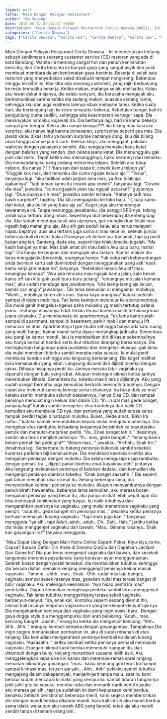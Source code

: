 ```yaml
---
layout: post
title: "Main Dengan Pelayan Restaurant"
author: "Om Sugeng"
date: 2018-05-12 03:31:57 +0000
description: "Main Dengan Pelayan Restaurant Cerita Dewasa &#8211; Ini menceritakan tentang sebuah kenikmatan seorang custamer service (CS) restoran yang ada di kota Bandung. Wanita ini memang sangat hot dan penuh..."
categories: ["Cerita Dewasa"]
tags: ["Cerita Dewasa", "Cerita Hot", "Cerita Mantap", "Cerita Sex", "Cinta Hanya Nafsu", "Cinta Terlarang"]
---
```



Main Dengan Pelayan Restaurant
Cerita Dewasa &#8211; Ini menceritakan tentang sebuah kenikmatan seorang custamer service (CS) restoran yang ada di kota Bandung. Wanita ini memang sangat hot dan penuh kenikmatan bercinta, dari Cerita bercinta ini banyak gaya yang sangat asyik dan pasti membuat membara dalam kenikmatan gaya bercinta.
Bekerja di salah satu restoran yang menyediakan salad disebuah tempat nongkrong. Beberapa minggu terakhir ini, tiba-tiba ada seorang customer, yang rajin berkunjung ke resto tempatku bekerja. Ketika makan, matanya selalu melihatku.
Kalau aku lewat dekat mejanya, dia selalu senyum, dia berusaha mengajak aku berkomunikasi karena ketika dia sedang makan, suasana sedang ramai, sehingga aku dan juga waitress lainnya sibuk melayani tamu.
Ketika suatu hari, dia berkunjung lagi ke resto tempatku bekerja. Kebetulan banget kali ini pengunjung cuma sedikit, sehingga ada kesempatan bertegur sapa. Dia menanyakan namaku, kujawab Ira.
Dia bertanya lagi, hari ini kamu bekerja sampai jam berapa. Ketika aku nanya kenapa??? dia bilang mau kasi aku surprise. aku nanya lagi karena penasaran, surprisenya seperti apa mas. Dia jawab kalau dikasi tahu ya bukan surprise namanya dong. lalu dia bilang akan tunggu sampe jam 5 sore.
Selesai kerja, aku mengganti pakaian waitress dengan pakaianku sendiri. Aku sengaja memakai kaos ketat dengan belahan yang rendah, dan celana jeans ketat. Dia menungguku gak jauh dari resto. Tepat ketika aku memanggilnya, hpku berbunyi dari rekanku. Dia memandangiku yang sedang menerima telpon. Setelah aku tutup nelpon, dia nanya ? !!!
“barusan dari siapa Ir, cowok kamu telpon ya”.
“Enggak kok mas, dari temanku dia cuma ngajak keluar aja ”.
“Terus”, tanyanya lagi.
“aku tadikan udah janjian ama mas, ya Aku tolak aja ajakannya”.
“tadi teman kamu itu cowok apa cewek”, tanyanya lagi.
“Cowok dia mas”, jawabku.
“cuma ngajakin jalan tau ngajak pacaran?” guyonnya lagi.
“Dua-duanya sih mas”, jawabku sambil tertawa.
“Katanya tadi mau kasih surprise?”, tagihku.
Dia lalu mengajakku ke toko baju.
“Ir, baju kamu dah ketat, aku beliin yang baru aja ya”. Kaget juga aku mendengar tawarannya ini.
Tanpa menunggu jawabanku, dia panggil SPG nya, tolong ambil baju terbaru dong mbak. Sepertinya duit beberapa juta enteng bagi dia. Aku sudah menduga pasti ada ujungnya, gak mungkin kan lelaki mau ngasih baju mahal gitu aja.
Aku sih gak peduli kalau aku harus melayani napsu bejatnya, abis aku tertarik juga sama si mas kece ini, setelah jumpa beberapa kali di resto. kalau Orangnya sih belum tua-tua amat, tapi yg pasti bukan abg lah. Ganteng, dada oke, seperti tipe lelaki idealku jugalah.
“Ma kasih banget ya mas, Mas baik amat sih mau beliin Aku baju baru, mahal lagi”. Dia hanya tersenyum dan mengajak aku makan.
Sambil makan dia terus mengajakku bercanda, orangnya humor.
Yuk coba raih keberuntungan anda bermain kartu asli dominobet dengan menggunakan uang asli
“esok kamu kerja jam brapa Ira”, tanyanya.
“Kebetulan besok Aku off mas. emangnya kenapa”.
“Aku ada rencana mau ngajak kamu jalan, kalo besok kamu off kan kita gak usah buru-buru pulang”.
“emangnya mo jalan kemana mas”, aku sudah menduga apa jawabannya.
“kita iseng-iseng aja keluar, sambil cari angin” jawabnya .
Tak lama kemudian di mengambil mobilnya,
“Wahh.., mobilnya keren abis mas. Sama kaya orangnya” kataku setelah sampai di depan mobilnya.
Tak lama kamipun meluncur ke apartementnya. Dia mulai genit mengelus-ngelus paha mulusku yg masih tertutup celana jeans. Tentunya elusannya tidak terlalu terasa karena masih terhalangi kain jeans celanaku. Dia membawaku ke apartmentnya.
Tak lama kami sudah sampai di apartment. sampai di basement, parkir mobil dan menuju lift meluncur ke atas. Apartmentnya type studio sehingga hanya ada satu ruang yang multi fungsi, kamar mandi serta dapur merangkap jadi satu.
Sementara aku pergi ke kamar mandi , lalu Ia merebahkan diri di kasur sekembalinya aku hanya berbalut handuk serta ikut rebahan diranjang bersamanya. Dia melingkarkan tangannya pada pundakku dan mengelus-elusnya. gak lama dia mulai menciumi bibirku sambil meraba-raba susuku.
Ia mulai genit membuka handuk sehingga aku langsung bertelanjang. Dia kaget melihat bulu kemaluanku yang lebat. Langsung diciumi dan dijilati toketku dengan rakus. Dihisap hisapnya pentil ku.
Jarinya meraba bibir vaginaku yg dipenuhi dengan bulu yang lebat. Akupun melenguh nikmat ketika jarinya menemukan klitoris. Sementara itu, toketku masih terus dijilatinya. Aku yang sudah sangat bernafsu juga kemudian berbalik menindih tubuhnya. Dengan cepat aku melucuti kancing kemeja serta celananya.
Ira buka dulu ya mas” kataku sambil membuka seluruh pakaiannya.
Hanya Sisa CD, dan tampak penisnya mencuat ingin keluar dari dalam CD.
“ih…rudal mas gede banget, panjang lagi” kataku sambil mengelus-elus kontolnya dari balik CD.
kemudian aku membuka CD nya, dan penisnya yang sudah terasa keras tampak berdiri tegak dihadapan mulutku.
Buset.. Gede amat.. Bikin Ira nafsu..” kataku sambil menundukkan kepala mulai mengulum penisnya.
Dia mengelus-elus rambutku terkadang tangannya berpindah ke payudaraku semok dan memutar-mutarkan pentil.
“Ira.. Enak banget loh Ir..” desahnya, sambil aku terus menjilati penisnya.
“Ih.. mas, gede banget..”.
“emang kamu belum pernah liat gede gini?”
“Belum mas…” jawabku.
“Arrhhh.. Enak Irrr.” desahnya lagi.
Sementara itu batang penisnya kukocok sambil sesekali kuremas perlahan biji kemaluannya. Dia mendesah keenakan ketika aku mengulum penisnya dengan mulutku. Dia selalu mengusap-usap rambutku dengan gemas.
Ira.., dijepit pakai toketmu enak kayaknya deh” pintanya.
Aku langsung meletakkan penisnya di belahan dadaku, dan kemudian dia mengenjot penisnya diantara toketku.
“Enak banget aaasshh..” Dia seperti gak tahan menahan rasa nikmat itu.
Selang beberapa lama, dia menyodorkan kembali penisnya ke mulutku. Akupun menyambutnya dengan penuh birahi hawanafsu.
beberapa lama kemudian, aku merasa bosan mengulum penisnya yang besar itu, aku punya inistiaf lebih cepat agar dia bisa mencapat kenikmatan yang bagus. ku naiki tubuhnya dan mengarahkan penisnya ke vaginaku. yang mulai menerobos vaginaku yang sempit.
“aduuhh.. gede banget nih penisnya mas..” desahku ketika penisnya berhasil memasuki lubang vaginaku.
“Tapi enak juga kan..” tanyanya menggoda
“Iya sih.. tapi Aduh..aduh.. aduh.. Oh.. Sstt.. Hah..” jeritku ketika dia mulai menggenjot vaginaku dari bawah.
“Mas.. Gimana rasanya.. Enak kan goyangan Ira?” tanyaku menggoda.

&#8220;Mau Dapat Uang Dengan Main Kartu Online Seperti Poker, Kiyu-kiyu,ceme, Capsa? Buruan Daftar Diri Anda di Domino QiuQiu dan Dapatkan Jackpot Dari Game Ini&#8221;
Dia pun terus mengenjot vaginaku dari bawah, dan sesekali tangannya meremas payudaraku yang berayun-ayun menggemaskan. Setelah bosan dengan posisi tersebut, dia membalikkan tubuhku sehingga dia berada diatas. semakin kenjang menggenjot penisnya keluar masuk vaginaku .
“hmmm.. ahhh.. mas.. Enak.. Ohh. rudal mas laju banget, vaginaku sampai sesek rasanya mas, gesekan rudal mas terasa banget di bibir vaginaku. Aku melenguh keenakkan.
“Ayo hisap pentil Ira mas” perintahku. Diapun kemudian menghisap pentilku sambil terus menggenjot vaginaku.
Tak lama tubuhku menggelinjang terasa sekali vaginaku berdenyut-denyut.
“Ira, enak kali, kontolku seperti sedang diemut lho, nikmat kali rasanya empotan vaginamu ini yang berdenyut-denyut”ujarnya. Dia mengeluarkan penisnya dari vaginaku yang ingin posisi baru .
Dengan gaya doggy style dia menggempurku dari arah belakang.
“Aduh.. mas.. kencang banget.. aaahh..” erang ku ketika dia mengenjot kencang.
“Ahh.. Ahh.. Ahh..” erangku kembali seirama dengan goyangannya.
Tampaknya Dia ingin segera menuntaskan permainan ini. aku di suruh rebahan di atas ranjang. Dia kemudian mengarahkan penisnya kembali ke dalam lubang vaginaku.
“Aaaaaahh..” jeritku kembali ketika penisnya berhasil memasuki vaginaku. Erangan nikmat kami berdua memenuhi ruangan itu, dan ditambah dengan bunyi ranjang menambah suasana lebih asik. Aku menggelengkan kepala ke kiri kanan dan meremas-remas sprei ranjang menahan nikmatnya goyangan.
“mas.. kalau kencang gini terus Ira hampir sampai klimask mas, terusin aja yah… Ahh.. Ahh” pekikku sambil tubuhku mengejang dalam dekapannyak, menjerit-jerit tanpa malu.
saat itu kami berdua sudah mencapai klimaks yang sempurna. sambil tiduran tangannya jahil-jahil gitu ke susuku. meraba-raba dan menarik-narik pentil susuku . aku merasa gelisih , tapi ya sudahlah ini demi kepuasaan kami berdua. benakku
Setelah beristirahat beberapa menit, kami segera membersihkan diri dengan mandi berdua dikamar mandi. baru kali ini sih aku mandi berdua sama lelaki. walaupun aku cewek ABG yang bandel, tetap aja aku mandi sendiri tanpa di temani orang lain..
